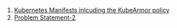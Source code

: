 1. [Kubernetes Manifests inlcuding the KubeArmor policy](./kubernetes/)
2. [Problem Statement-2](./Problem_Statement_2/)
